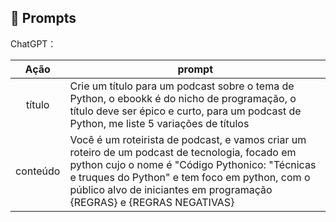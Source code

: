 ## 🧠 Prompts


ChatGPT：

|   Ação   | prompt                                                                                                                                                                                                                                                                         |
| :------: | ------------------------------------------------------------------------------------------------------------------------------------------------------------------------------------------------------------------------------------------------------------------------------ |
|  título  | Crie um título para um podcast sobre o tema de Python, o ebookk é do nicho de programação, o título deve ser épico e curto, para um podcast de Python, me liste 5 variações de títulos                                                        |
| conteúdo | Você é um roteirista de podcast, e vamos criar um  roteiro de um podcast de tecnologia, focado em python cujo o nome é "Código Pythonico: "Técnicas e truques do Python" e tem foco em python,  com o público alvo de iniciantes em programação {REGRAS} e {REGRAS NEGATIVAS}|

